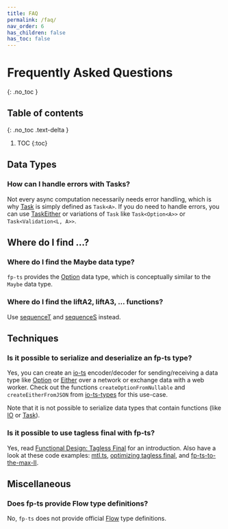 ```yaml
---
title: FAQ
permalink: /faq/
nav_order: 6
has_children: false
has_toc: false
---
```


# Frequently Asked Questions
{: .no_toc }

## Table of contents
{: .no_toc .text-delta }

1. TOC
{:toc}

## Data Types

### How can I handle errors with Tasks?

Not every async computation necessarily needs error handling, which is why [Task](../modules/Task.ts) is simply defined as `Task<A>`. If you do need to handle errors, you can use [TaskEither](../modules/TaskEither.ts) or variations of `Task` like `Task<Option<A>>` or `Task<Validation<L, A>>`.

## Where do I find …?

### Where do I find the Maybe data type?

`fp-ts` provides the [Option](../modules/Option.ts) data type, which is conceptually similar to the `Maybe` data type.

### Where do I find the liftA2, liftA3, … functions?

Use [sequenceT](../modules/Apply.ts.html#sequencet-function) and [sequenceS](../modules/Apply.ts.html#sequences-function) instead.

## Techniques

### Is it possible to serialize and deserialize an fp-ts type?

Yes, you can create an [io-ts](https://github.com/gcanti/io-ts) encoder/decoder for sending/receiving a data type like [Option](../modules/Option.ts) or [Either](../modules/Either.ts) over a network or exchange data with a web worker. Check out the functions `createOptionFromNullable` and `createEitherFromJSON` from [io-ts-types](https://github.com/gcanti/io-ts-types) for this use-case.

Note that it is not possible to serialize data types that contain functions (like [IO](../modules/IO.ts) or [Task](../modules/Task.ts)).

### Is it possible to use tagless final with fp-ts?

Yes, read [Functional Design: Tagless Final](https://dev.to/gcanti/functional-design-tagless-final-332k) for an introduction. Also have a look at these code examples: [mtl.ts](https://github.com/gcanti/fp-ts/blob/master/tutorials/mtl.ts), [optimizing tagless final](https://gist.github.com/gcanti/85bb38c5cf2cd6fb5a1decf7c04624c2), and [fp-ts-to-the-max-II](https://gist.github.com/gcanti/453e5419fbcabe078d933ab21f0df8bf).

## Miscellaneous

### Does fp-ts provide Flow type definitions?

No, `fp-ts` does not provide official [Flow](https://flow.org/) type definitions.

